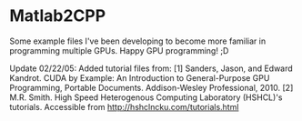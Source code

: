 # Matlab2CPP
Some example files I've been developing to become more familiar in programming multiple GPUs. 
Happy GPU programming! ;D

Update 02/22/05:
Added tutorial files from: 
[1] Sanders, Jason, and Edward Kandrot. CUDA by Example: An Introduction to General-Purpose GPU Programming, Portable Documents. Addison-Wesley Professional, 2010.
[2] M.R. Smith. High Speed Heterogenous Computing Laboratory (HSHCL)'s tutorials. Accessible from http://hshclncku.com/tutorials.html
